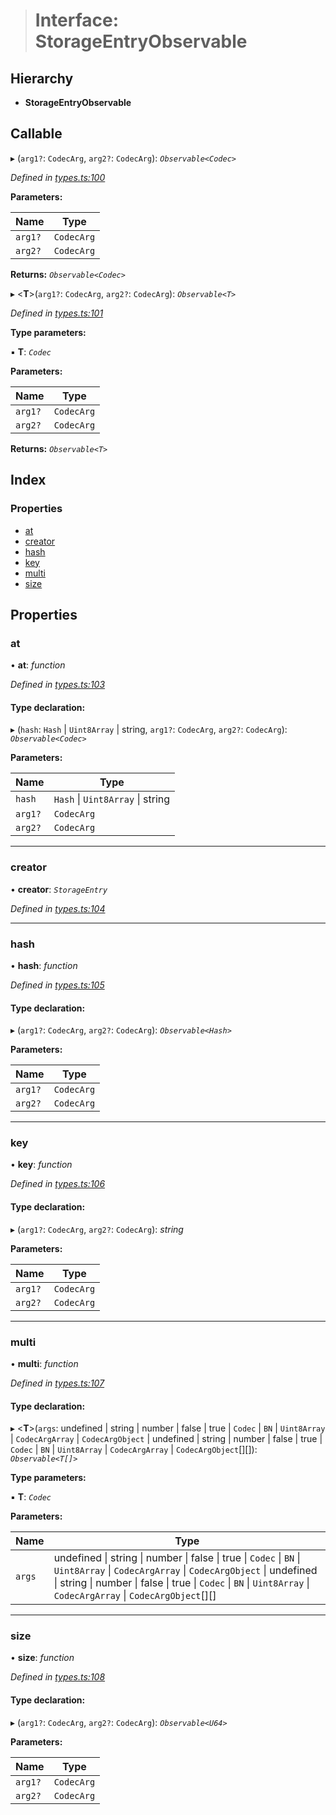 > # Interface: StorageEntryObservable

## Hierarchy

* **StorageEntryObservable**

## Callable

▸ (`arg1?`: `CodecArg`, `arg2?`: `CodecArg`): *`Observable<Codec>`*

*Defined in [types.ts:100](https://github.com/polkadot-js/api/blob/ebc2fbe/packages/api/src/types.ts#L100)*

**Parameters:**

Name | Type |
------ | ------ |
`arg1?` | `CodecArg` |
`arg2?` | `CodecArg` |

**Returns:** *`Observable<Codec>`*

▸ <**T**>(`arg1?`: `CodecArg`, `arg2?`: `CodecArg`): *`Observable<T>`*

*Defined in [types.ts:101](https://github.com/polkadot-js/api/blob/ebc2fbe/packages/api/src/types.ts#L101)*

**Type parameters:**

▪ **T**: *`Codec`*

**Parameters:**

Name | Type |
------ | ------ |
`arg1?` | `CodecArg` |
`arg2?` | `CodecArg` |

**Returns:** *`Observable<T>`*

## Index

### Properties

* [at](_types_.storageentryobservable.md#at)
* [creator](_types_.storageentryobservable.md#creator)
* [hash](_types_.storageentryobservable.md#hash)
* [key](_types_.storageentryobservable.md#key)
* [multi](_types_.storageentryobservable.md#multi)
* [size](_types_.storageentryobservable.md#size)

## Properties

###  at

• **at**: *function*

*Defined in [types.ts:103](https://github.com/polkadot-js/api/blob/ebc2fbe/packages/api/src/types.ts#L103)*

#### Type declaration:

▸ (`hash`: `Hash` | `Uint8Array` | string, `arg1?`: `CodecArg`, `arg2?`: `CodecArg`): *`Observable<Codec>`*

**Parameters:**

Name | Type |
------ | ------ |
`hash` | `Hash` \| `Uint8Array` \| string |
`arg1?` | `CodecArg` |
`arg2?` | `CodecArg` |

___

###  creator

• **creator**: *`StorageEntry`*

*Defined in [types.ts:104](https://github.com/polkadot-js/api/blob/ebc2fbe/packages/api/src/types.ts#L104)*

___

###  hash

• **hash**: *function*

*Defined in [types.ts:105](https://github.com/polkadot-js/api/blob/ebc2fbe/packages/api/src/types.ts#L105)*

#### Type declaration:

▸ (`arg1?`: `CodecArg`, `arg2?`: `CodecArg`): *`Observable<Hash>`*

**Parameters:**

Name | Type |
------ | ------ |
`arg1?` | `CodecArg` |
`arg2?` | `CodecArg` |

___

###  key

• **key**: *function*

*Defined in [types.ts:106](https://github.com/polkadot-js/api/blob/ebc2fbe/packages/api/src/types.ts#L106)*

#### Type declaration:

▸ (`arg1?`: `CodecArg`, `arg2?`: `CodecArg`): *string*

**Parameters:**

Name | Type |
------ | ------ |
`arg1?` | `CodecArg` |
`arg2?` | `CodecArg` |

___

###  multi

• **multi**: *function*

*Defined in [types.ts:107](https://github.com/polkadot-js/api/blob/ebc2fbe/packages/api/src/types.ts#L107)*

#### Type declaration:

▸ <**T**>(`args`: undefined | string | number | false | true | `Codec` | `BN` | `Uint8Array` | `CodecArgArray` | `CodecArgObject` | undefined | string | number | false | true | `Codec` | `BN` | `Uint8Array` | `CodecArgArray` | `CodecArgObject`[][]): *`Observable<T[]>`*

**Type parameters:**

▪ **T**: *`Codec`*

**Parameters:**

Name | Type |
------ | ------ |
`args` | undefined \| string \| number \| false \| true \| `Codec` \| `BN` \| `Uint8Array` \| `CodecArgArray` \| `CodecArgObject` \| undefined \| string \| number \| false \| true \| `Codec` \| `BN` \| `Uint8Array` \| `CodecArgArray` \| `CodecArgObject`[][] |

___

###  size

• **size**: *function*

*Defined in [types.ts:108](https://github.com/polkadot-js/api/blob/ebc2fbe/packages/api/src/types.ts#L108)*

#### Type declaration:

▸ (`arg1?`: `CodecArg`, `arg2?`: `CodecArg`): *`Observable<U64>`*

**Parameters:**

Name | Type |
------ | ------ |
`arg1?` | `CodecArg` |
`arg2?` | `CodecArg` |